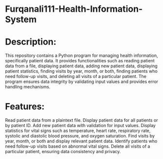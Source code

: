 # Furqanali111-Health-Information-System
# Description:
This repository contains a Python program for managing health information, specifically patient data. It provides functionalities such as reading patient data from a file, displaying patient data, adding new patient data, displaying patient statistics, finding visits by year, month, or both, finding patients who need follow-up visits, and deleting all visits of a particular patient. The program ensures data integrity by validating input values and provides error handling mechanisms.

# Features:

Read patient data from a plaintext file.
Display patient data for all patients or by patient ID.
Add new patient data with validation for input values.
Display statistics for vital signs such as temperature, heart rate, respiratory rate, systolic and diastolic blood pressure, and oxygen saturation.
Find visits by year, month, or both and display relevant patient data.
Identify patients who need follow-up visits based on abnormal vital signs.
Delete all visits of a particular patient, ensuring data consistency and privacy.
